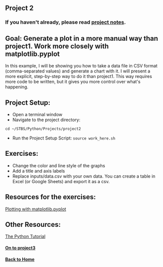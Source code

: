 ## Project 2

### If you haven't already, please read [project notes](../README.md).

## Goal: Generate a plot in a more manual way than project1. Work more closely with matplotlib.pyplot

In this example, I will be showing you how to take a data file in CSV format (comma-separated values) and generate a chart with it. I will present a more explicit, step-by-step way to do it than project1. This way requires more code to be written, but it gives you more control over what's happening.

## Project Setup:

- Open a terminal window
- Navigate to the project directory:

`cd ~/STBS/Python/Projects/project2`
- Run the Project Setup Script: `source work_here.sh`

## Exercises:

- Change the color and line style of the graphs
- Add a title and axis labels
- Replace inputs/data.csv with your own data. You can create a table in Excel (or Google Sheets) and export it as a csv.

## Resources for the exercises:

[Plotting with matplotlib.pyplot](https://matplotlib.org/3.1.0/tutorials/introductory/pyplot.html)

## Other Resources:

[The Python Tutorial](https://docs.python.org/3/tutorial/introduction.html#using-python-as-a-calculator)

#### [On to project3](../project3/README.md)

#### [Back to Home](https://skiptheboringstuff.com)
